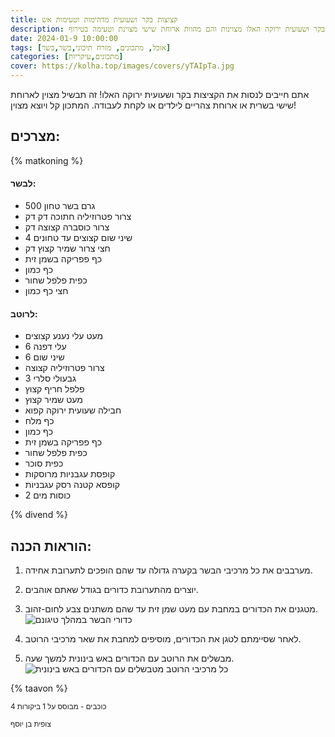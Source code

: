 ```yaml
---
title: קציצות בקר ושעועית מדהימות וטעימות אש
description: הקציצות בקר ושעועית ירוקה האלו מצוינות והם מהוות ארוחת שישי מצוינת וטעימה בטירוף!
date: 2024-01-9 10:00:00
tags: [אוכל, מתכונים, מזרח תיכוני,בשר,כשר]
categories: [מתכונים,עיקריות]
cover: https://kolha.top/images/covers/yTAIpTa.jpg
---
```

אתם חייבים לנסות את הקציצות בקר ושעועית ירוקה האלו! זה תבשיל מצוין לארוחת שישי בשרית או ארוחת צהריים לילדים או לקחת לעבודה. המתכון קל ויוצא מצוין!
## מצרכים:
{% matkoning %}

#### לבשר:
- 500 גרם בשר טחון
- צרור פטרוזיליה חתוכה דק דק
- צרור כוסברה קצוצה דק
- 4 שיני שום קצוצים עד טחונים
- חצי צרור שמיר קצוץ דק
- כף פפריקה בשמן זית
- כף כמון
- כפית פלפל שחור
- חצי כף כמון

#### לרוטב:
- מעט עלי נענע קצוצים
- 6 עלי דפנה
- 6 שיני שום
- צרור פטרוזיליה קצוצה
- 3 גבעולי סלרי
- פלפל חריף קצוץ
- מעט שמיר קצוץ
- חבילה שעועית ירוקה קפוא
- כף מלח
- כף כמון
- כף פפריקה בשמן זית
- כפית פלפל שחור
- כפית סוכר
- קופסת עגבניות מרוסקות
- קופסא קטנה רסק עגבניות
- 2 כוסות מים


{% divend %}

## הוראות הכנה:

1. מערבבים את כל מרכיבי הבשר בקערה גדולה עד שהם הופכים לתערובת אחידה.
2. יוצרים מהתערובת כדורים בגודל שאתם אוהבים.
3. מטגנים את הכדורים במחבת עם מעט שמן זית עד שהם משתנים צבע לחום-זהוב.
![כדורי הבשר במהלך טיגונם](https://kolha.top/images/V31LnGG/meatballs-while-getting-cooked.jpg)
4. לאחר שסיימתם לטגן את הכדורים, מוסיפים למחבת את שאר מרכיבי הרוטב.

5. מבשלים את הרוטב עם הכדורים באש בינונית למשך שעה.
![כל מרכיבי הרוטב מטבשלים עם הכדורים באש בינונית](https://kolha.top/images/Yt2qzzP/meatballs-cooking-with-all-the-juice.jpg)

{% taavon %}
<small><div property="aggregateRating"  typeof="AggregateRating">  <span  property="ratingValue">4</span> כוכבים -   מבוסס על <span  property="reviewCount">1</span> ביקורות  </div></small>

<small>צופית בן יוסף</small>
